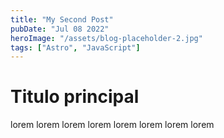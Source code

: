 ```yaml
---
title: "My Second Post"
pubDate: "Jul 08 2022"
heroImage: "/assets/blog-placeholder-2.jpg"
tags: ["Astro", "JavaScript"]
---
```


# Titulo principal

lorem lorem lorem lorem lorem lorem lorem lorem